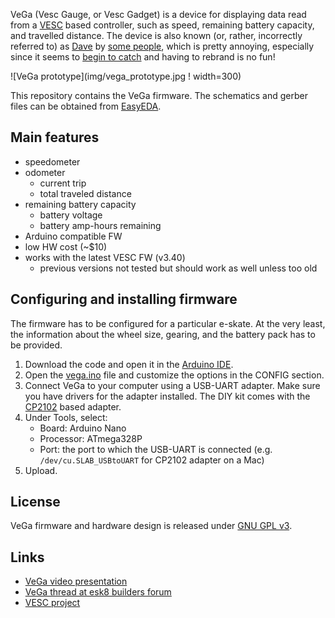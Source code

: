 VeGa (Vesc Gauge, or Vesc Gadget) is a device for displaying data read from a [VESC](https://www.vesc-project.com/) based controller, such as speed, remaining battery capacity, and travelled distance. The device is also known (or, rather, incorrectly referred to) as [Dave](https://www.electric-skateboard.builders/t/vega-battery-monitor-odometer-speedometer/71509/8?u=janpom) by [some people](https://www.electric-skateboard.builders/t/vega-battery-monitor-odometer-speedometer/71509/130?u=janpom), which is pretty annoying, especially since it seems to [begin to catch](https://www.electric-skateboard.builders/t/vega-battery-monitor-odometer-speedometer/71509/145?u=janpom) and having to rebrand is no fun!

![VeGa prototype](img/vega_prototype.jpg ! width=300)

This repository contains the VeGa firmware. The schematics and gerber files can be obtained from [EasyEDA](https://easyeda.com/honza.pomikalek/VESC-Gauge).

## Main features

- speedometer
- odometer
  - current trip
  - total traveled distance
- remaining battery capacity
  - battery voltage
  - battery amp-hours remaining
- Arduino compatible FW
- low HW cost (~$10)
- works with the latest VESC FW (v3.40)
  - previous versions not tested but should work as well unless too old

## Configuring and installing firmware

The firmware has to be configured for a particular e-skate. At the very least, the information about the wheel size, gearing, and the battery pack has to be provided.

1. Download the code and open it in the [Arduino IDE](https://www.arduino.cc/en/Main/Software). 
2. Open the [vega.ino](vega.ino) file and customize the options in the CONFIG section.
3. Connect VeGa to your computer using a USB-UART adapter. Make sure you have drivers for the adapter installed. The DIY kit comes with the [CP2102](https://www.silabs.com/products/development-tools/software/usb-to-uart-bridge-vcp-drivers) based adapter.
4. Under Tools, select:
   - Board: Arduino Nano
   - Processor: ATmega328P
   - Port: the port to which the USB-UART is connected (e.g. `/dev/cu.SLAB_USBtoUART` for CP2102 adapter on a Mac)
5. Upload.

## License

VeGa firmware and hardware design is released under [GNU GPL v3](LICENSE).

## Links

- [VeGa video presentation](https://youtu.be/u4e83JhVZNA)
- [VeGa thread at esk8 builders forum](https://www.electric-skateboard.builders/t/vega-battery-monitor-odometer-speedometer/71509)
- [VESC project](https://www.vesc-project.com/)
